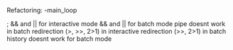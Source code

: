 
Refactoring:
        -main_loop

; && and || for interactive mode
&& and || for batch mode
pipe doesnt work in batch
redirection (>, >>, 2>1) in interactive
redirection (>>, 2>1) in batch
history doesnt work for batch mode